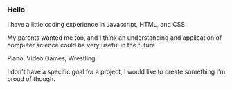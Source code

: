 ### Hello
I have a little coding experience in Javascript, HTML, and CSS

My parents wanted me too, and I think an understanding and application of computer science could be very useful in the future

Piano, Video Games, Wrestling

I don't have a specific goal for a project, I would like to create something I'm proud of though.


<!--
**JacobJ6204/JacobJ6204** is a ✨ _special_ ✨ repository because its `README.md` (this file) appears on your GitHub profile.
I have a little coding experience in Javascript, HTML, and CSS
My parents wanted me too, and I think an understanding and application of computer science could be very useful in the future
Piano, Video Games, Wrestling
I don't have a specific goal for a project, I would like to create something I'm proud of though.


-->

